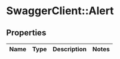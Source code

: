 # SwaggerClient::Alert

## Properties
Name | Type | Description | Notes
------------ | ------------- | ------------- | -------------


